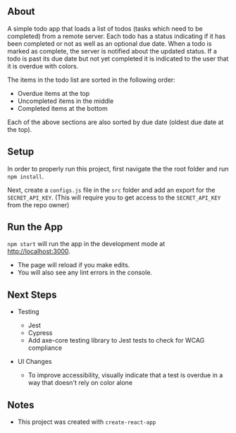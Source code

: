 ## About

A simple todo app that loads a list of todos (tasks which need to be completed) from a remote server. Each todo has a status indicating if it has been completed or not as well as an optional due date. When a todo is marked as complete, the server is notified about the updated status. If a todo is past its due date but not yet completed it is indicated to the user that it is overdue with colors.

The items in the todo list are sorted in the following order:
- Overdue items at the top
- Uncompleted items in the middle
- Completed items at the bottom

Each of the above sections are also sorted by due date (oldest due date at the top).

## Setup

In order to properly run this project, first navigate the the root folder and run `npm install`.

Next, create a `configs.js` file in the `src` folder and add an export for the `SECRET_API_KEY`. (This will require you to get access to the `SECRET_API_KEY` from the repo owner)

## Run the App

`npm start` will run the app in the development mode at [http://localhost:3000](http://localhost:3000).

- The page will reload if you make edits.
- You will also see any lint errors in the console.

## Next Steps

- Testing
  - Jest
  - Cypress
  - Add axe-core testing library to Jest tests to check for WCAG compliance

- UI Changes
  - To improve accessibility, visually indicate that a test is overdue in a way that doesn't rely on color alone

## Notes

- This project was created with `create-react-app`
